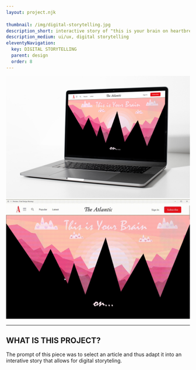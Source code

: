 ```yaml
---
layout: project.njk

thumbnail: /img/digital-storytelling.jpg
description_short: interactive story of "this is your brain on heartbreak"
description_medium: ui/ux, digital storytelling
eleventyNavigation:
  key: DIGITAL STORYTELLING
  parent: design
  order: 8
---
```


![Digital Storytelling Mockup](/img/digital-storytelling.jpg)
![Digital Storytelling GIF](/img/digital-storytelling-gif.gif)

---
## WHAT IS THIS PROJECT?
The prompt of this piece was to select an article and thus adapt it into an interative story that allows for digital storyteling.